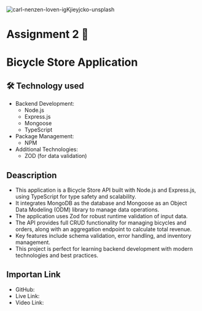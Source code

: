 ![carl-nenzen-loven-igKjieyjcko-unsplash](https://github.com/user-attachments/assets/3fcdb507-a670-4ae1-92e7-40881e2676ca)

# Assignment 2 🚀

# Bicycle Store Application

## 🛠️ Technology used

- Backend Development:
  - Node.js
  - Express.js
  - Mongoose
  - TypeScript
- Package Management:
  - NPM
- Additional Technologies:
  - ZOD (for data validation)

## Deascription

- This application is a Bicycle Store API built with Node.js and Express.js, using TypeScript for type safety and scalability.
- It integrates MongoDB as the database and Mongoose as an Object Data Modeling (ODM) library to manage data operations.
- The application uses Zod for robust runtime validation of input data.
- The API provides full CRUD functionality for managing bicycles and orders, along with an aggregation endpoint to calculate total revenue.
- Key features include schema validation, error handling, and inventory management.
- This project is perfect for learning backend development with modern technologies and best practices.

## Importan Link

- GitHub:
- Live Link:
- Video Link:
